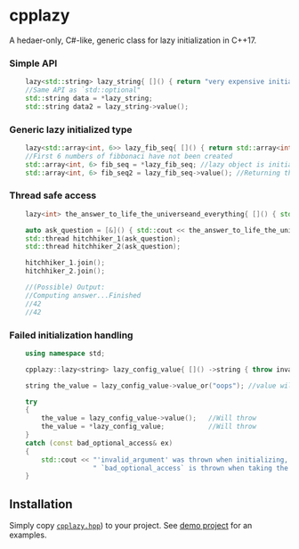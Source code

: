 # cpplazy
A hedaer-only, C#-like, generic class for lazy initialization in C++17.

### Simple API
```cpp
    lazy<std::string> lazy_string{ []() { return "very expensive initialization here...."s; } };
    //Same API as `std::optional"
    std::string data = *lazy_string;
    std::string data2 = lazy_string->value();
```

### Generic lazy initialized type 
```cpp
    lazy<std::array<int, 6>> lazy_fib_seq{ []() { return std::array<int, 6>{ 0, 1, 1, 2, 3, 5 }; } };
    //First 6 numbers of fibbonaci have not been created 
    std::array<int, 6> fib_seq = *lazy_fib_seq; //lazy object is initialized at (and only at) first usage
    std::array<int, 6> fib_seq2 = lazy_fib_seq->value(); //Returning the value, without re-initializing
```



### Thread safe access
```cpp
    lazy<int> the_answer_to_life_the_universeand_everything{ []() { std::cout << "Computing answer...Finished"  << std::endl; return 42; } };

    auto ask_question = [&]() { std::cout << the_answer_to_life_the_universeand_everything->value() << std::endl; };
    std::thread hitchhiker_1(ask_question);
    std::thread hitchhiker_2(ask_question);

    hitchhiker_1.join();
    hitchhiker_2.join();

    //(Possible) Output:
    //Computing answer...Finished
    //42
    //42
```

### Failed initialization handling
```cpp
    using namespace std;

    cpplazy::lazy<string> lazy_config_value{ []() ->string { throw invalid_argument("can't open config file"); } };

    string the_value = lazy_config_value->value_or("oops"); //value will be fallback to: "oops"

    try
    {
        the_value = lazy_config_value->value();   //Will throw
        the_value = *lazy_config_value;           //Will throw
    }
    catch (const bad_optional_access& ex) 
    {
        std::cout << "'invalid_argument' was thrown when initializing, but"
                     " `bad_optional_access` is thrown when taking the value" << std::endl;
    }
```

## Installation

 Simply copy [`cpplazy.hpp`](include/cpplazy/cpplazy.hpp)) to your project.
 See [demo project](demo/demo.cpp) for an examples.